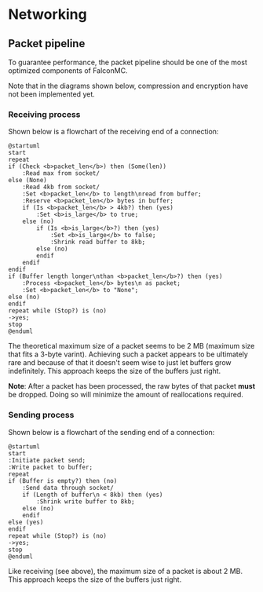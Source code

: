 # Networking

## Packet pipeline

To guarantee performance, the packet pipeline should be one of the most optimized components of FalconMC.

Note that in the diagrams shown below, compression and encryption have not been implemented yet.

### Receiving process
Shown below is a flowchart of the receiving end of a connection:

```plantuml
@startuml
start
repeat
if (Check <b>packet_len</b>) then (Some(len))
    :Read max from socket/
else (None)
    :Read 4kb from socket/
    :Set <b>packet_len</b> to length\nread from buffer;
    :Reserve <b>packet_len</b> bytes in buffer;
    if (Is <b>packet_len</b> > 4kb?) then (yes)
        :Set <b>is_large</b> to true;
    else (no)
        if (Is <b>is_large</b>?) then (yes)
            :Set <b>is_large</b> to false;
            :Shrink read buffer to 8kb;
        else (no)
        endif
    endif
endif
if (Buffer length longer\nthan <b>packet_len</b>?) then (yes)
    :Process <b>packet_len</b> bytes\n as packet;
    :Set <b>packet_len</b> to "None";
else (no)
endif
repeat while (Stop?) is (no)
->yes;
stop
@enduml
```
The theoretical maximum size of a packet seems to be 2 MB (maximum size that fits a 3-byte varint).
Achieving such a packet appears to be ultimately rare and because of that
it doesn't seem wise to just let buffers grow indefinitely. This approach keeps the size
of the buffers just right.

**Note**: After a packet has been processed, the raw bytes of that packet **must** be dropped.
Doing so will minimize the amount of reallocations required.

### Sending process
Shown below is a flowchart of the sending end of a connection:

```plantuml
@startuml
start
:Initiate packet send;
:Write packet to buffer;
repeat
if (Buffer is empty?) then (no)
    :Send data through socket/
    if (Length of buffer\n < 8kb) then (yes)
        :Shrink write buffer to 8kb;
    else (no)
    endif
else (yes)
endif
repeat while (Stop?) is (no)
->yes;
stop
@enduml
```
Like receiving (see above), the maximum size of a packet is about 2 MB. This approach keeps the size of the buffers just right.

